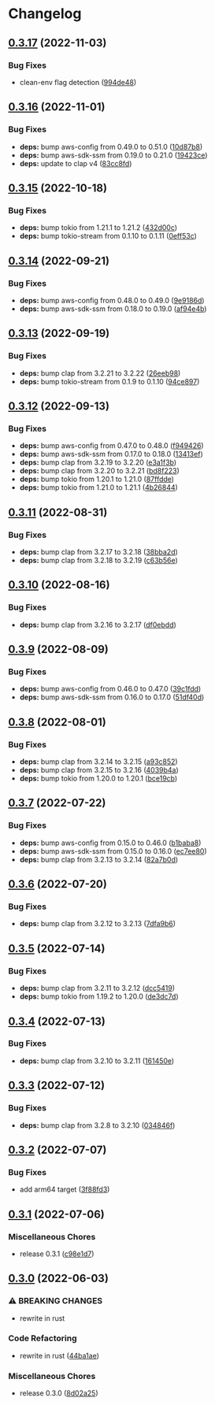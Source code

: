 # Changelog

## [0.3.17](https://github.com/neochrome/parameter-store-executor/compare/v0.3.16...v0.3.17) (2022-11-03)


### Bug Fixes

* clean-env flag detection ([994de48](https://github.com/neochrome/parameter-store-executor/commit/994de486a7cfe0ce5be14fa8705c9087438fd81a))

## [0.3.16](https://github.com/neochrome/parameter-store-executor/compare/v0.3.15...v0.3.16) (2022-11-01)


### Bug Fixes

* **deps:** bump aws-config from 0.49.0 to 0.51.0 ([10d87b8](https://github.com/neochrome/parameter-store-executor/commit/10d87b8d5c1abe5699604b412afd186d9462c0c0))
* **deps:** bump aws-sdk-ssm from 0.19.0 to 0.21.0 ([19423ce](https://github.com/neochrome/parameter-store-executor/commit/19423ce66aa4f4bf15fe10c30150865d3fb8285c))
* **deps:** update to clap v4 ([83cc8fd](https://github.com/neochrome/parameter-store-executor/commit/83cc8fdf83261231dc735f4e0c2aea0661295632))

## [0.3.15](https://github.com/neochrome/parameter-store-executor/compare/v0.3.14...v0.3.15) (2022-10-18)


### Bug Fixes

* **deps:** bump tokio from 1.21.1 to 1.21.2 ([432d00c](https://github.com/neochrome/parameter-store-executor/commit/432d00c93d10e98fc1c20cc29542c030e8a16994))
* **deps:** bump tokio-stream from 0.1.10 to 0.1.11 ([0eff53c](https://github.com/neochrome/parameter-store-executor/commit/0eff53cdf1c486d55c850a65fc2a6329bb55cb53))

## [0.3.14](https://github.com/neochrome/parameter-store-executor/compare/v0.3.13...v0.3.14) (2022-09-21)


### Bug Fixes

* **deps:** bump aws-config from 0.48.0 to 0.49.0 ([9e9186d](https://github.com/neochrome/parameter-store-executor/commit/9e9186dcbabbb2f03e9a0cc067b3d8a59bb72f71))
* **deps:** bump aws-sdk-ssm from 0.18.0 to 0.19.0 ([af94e4b](https://github.com/neochrome/parameter-store-executor/commit/af94e4b364ebbf8455dcbbad8cb08634412f246f))

## [0.3.13](https://github.com/neochrome/parameter-store-executor/compare/v0.3.12...v0.3.13) (2022-09-19)


### Bug Fixes

* **deps:** bump clap from 3.2.21 to 3.2.22 ([26eeb98](https://github.com/neochrome/parameter-store-executor/commit/26eeb98e3a0f1d1c2e827cb35a60a563a0214854))
* **deps:** bump tokio-stream from 0.1.9 to 0.1.10 ([94ce897](https://github.com/neochrome/parameter-store-executor/commit/94ce897158805904308fa698d2bbb8dc00d3a56d))

## [0.3.12](https://github.com/neochrome/parameter-store-executor/compare/v0.3.11...v0.3.12) (2022-09-13)


### Bug Fixes

* **deps:** bump aws-config from 0.47.0 to 0.48.0 ([f949426](https://github.com/neochrome/parameter-store-executor/commit/f9494264b28e8b9bc771859060bdf9652684ff52))
* **deps:** bump aws-sdk-ssm from 0.17.0 to 0.18.0 ([13413ef](https://github.com/neochrome/parameter-store-executor/commit/13413ef0c9da13fb3393f53b2b7f4fc9f448e6e2))
* **deps:** bump clap from 3.2.19 to 3.2.20 ([e3a1f3b](https://github.com/neochrome/parameter-store-executor/commit/e3a1f3bb6eb4c7ec7eccd12f21d6d04c88039ca7))
* **deps:** bump clap from 3.2.20 to 3.2.21 ([bd8f223](https://github.com/neochrome/parameter-store-executor/commit/bd8f223eaf8eafd772e35a7af8d9670b01960a4b))
* **deps:** bump tokio from 1.20.1 to 1.21.0 ([87ffdde](https://github.com/neochrome/parameter-store-executor/commit/87ffdde3ca69c76c549b0e873d34ff6ee06d0063))
* **deps:** bump tokio from 1.21.0 to 1.21.1 ([4b26844](https://github.com/neochrome/parameter-store-executor/commit/4b268448d5e8f59bb2390ff6000a2b4c99cd53c6))

## [0.3.11](https://github.com/neochrome/parameter-store-executor/compare/v0.3.10...v0.3.11) (2022-08-31)


### Bug Fixes

* **deps:** bump clap from 3.2.17 to 3.2.18 ([38bba2d](https://github.com/neochrome/parameter-store-executor/commit/38bba2d98cf696a99adb3a0ba3e8e9e4f9453872))
* **deps:** bump clap from 3.2.18 to 3.2.19 ([c63b56e](https://github.com/neochrome/parameter-store-executor/commit/c63b56e1d4bf5ea45f6dec67e7e5e2c59f96ab99))

## [0.3.10](https://github.com/neochrome/parameter-store-executor/compare/v0.3.9...v0.3.10) (2022-08-16)


### Bug Fixes

* **deps:** bump clap from 3.2.16 to 3.2.17 ([df0ebdd](https://github.com/neochrome/parameter-store-executor/commit/df0ebdd6e5109b37ec43b131abd93b7127c58c42))

## [0.3.9](https://github.com/neochrome/parameter-store-executor/compare/v0.3.8...v0.3.9) (2022-08-09)


### Bug Fixes

* **deps:** bump aws-config from 0.46.0 to 0.47.0 ([39c1fdd](https://github.com/neochrome/parameter-store-executor/commit/39c1fdd07cb292ddcdefc6466e98e912b35885e6))
* **deps:** bump aws-sdk-ssm from 0.16.0 to 0.17.0 ([51df40d](https://github.com/neochrome/parameter-store-executor/commit/51df40d1eeb68583572db57ceccedc3d0822ccc7))

## [0.3.8](https://github.com/neochrome/parameter-store-executor/compare/v0.3.7...v0.3.8) (2022-08-01)


### Bug Fixes

* **deps:** bump clap from 3.2.14 to 3.2.15 ([a93c852](https://github.com/neochrome/parameter-store-executor/commit/a93c852b9ee3ddd3f92f8fb626f77c075f34c879))
* **deps:** bump clap from 3.2.15 to 3.2.16 ([4039b4a](https://github.com/neochrome/parameter-store-executor/commit/4039b4a37fa13603eb6e199bfac99f1137a65c88))
* **deps:** bump tokio from 1.20.0 to 1.20.1 ([bce19cb](https://github.com/neochrome/parameter-store-executor/commit/bce19cbac923f05c0f9534c45b722b87c451dd76))

## [0.3.7](https://github.com/neochrome/parameter-store-executor/compare/v0.3.6...v0.3.7) (2022-07-22)


### Bug Fixes

* **deps:** bump aws-config from 0.15.0 to 0.46.0 ([b1baba8](https://github.com/neochrome/parameter-store-executor/commit/b1baba8dd514b3cb3fc97168c05c9bfcac45b826))
* **deps:** bump aws-sdk-ssm from 0.15.0 to 0.16.0 ([ec7ee80](https://github.com/neochrome/parameter-store-executor/commit/ec7ee8066261d89d7160aa06f58ecde7ab78eab2))
* **deps:** bump clap from 3.2.13 to 3.2.14 ([82a7b0d](https://github.com/neochrome/parameter-store-executor/commit/82a7b0de83306b332f4a4200336d0bae44d037c5))

## [0.3.6](https://github.com/neochrome/parameter-store-executor/compare/v0.3.5...v0.3.6) (2022-07-20)


### Bug Fixes

* **deps:** bump clap from 3.2.12 to 3.2.13 ([7dfa9b6](https://github.com/neochrome/parameter-store-executor/commit/7dfa9b6475d74bfc0e8b0c4b85b626b3eeab5389))

## [0.3.5](https://github.com/neochrome/parameter-store-executor/compare/v0.3.4...v0.3.5) (2022-07-14)


### Bug Fixes

* **deps:** bump clap from 3.2.11 to 3.2.12 ([dcc5419](https://github.com/neochrome/parameter-store-executor/commit/dcc5419c24dd9a5292a83a7951490d513a7048a7))
* **deps:** bump tokio from 1.19.2 to 1.20.0 ([de3dc7d](https://github.com/neochrome/parameter-store-executor/commit/de3dc7d4aa36d71bc7b06da54d8f355e45170526))

## [0.3.4](https://github.com/neochrome/parameter-store-executor/compare/v0.3.3...v0.3.4) (2022-07-13)


### Bug Fixes

* **deps:** bump clap from 3.2.10 to 3.2.11 ([161450e](https://github.com/neochrome/parameter-store-executor/commit/161450e4f52147febbf65fb85318ffd326e50ae2))

## [0.3.3](https://github.com/neochrome/parameter-store-executor/compare/v0.3.2...v0.3.3) (2022-07-12)


### Bug Fixes

* **deps:** bump clap from 3.2.8 to 3.2.10 ([034846f](https://github.com/neochrome/parameter-store-executor/commit/034846f49fe88c73f086e423f38fea349a1307dc))

## [0.3.2](https://github.com/neochrome/parameter-store-executor/compare/v0.3.1...v0.3.2) (2022-07-07)


### Bug Fixes

* add arm64 target ([3f88fd3](https://github.com/neochrome/parameter-store-executor/commit/3f88fd30f9cb5296c8027c6d586454f1f2ef1dd7))

## [0.3.1](https://github.com/neochrome/parameter-store-executor/compare/v0.3.0...v0.3.1) (2022-07-06)


### Miscellaneous Chores

* release 0.3.1 ([c98e1d7](https://github.com/neochrome/parameter-store-executor/commit/c98e1d75e2a4d337472e81509fb951a36069651b))

## [0.3.0](https://github.com/neochrome/parameter-store-executor/compare/v0.2.2...v0.3.0) (2022-06-03)


### ⚠ BREAKING CHANGES

* rewrite in rust

### Code Refactoring

* rewrite in rust ([44ba1ae](https://github.com/neochrome/parameter-store-executor/commit/44ba1ae2be8fc0c1408d93c8fe884b4a81fefc5e))


### Miscellaneous Chores

* release 0.3.0 ([8d02a25](https://github.com/neochrome/parameter-store-executor/commit/8d02a254083cd76dee09c4116adf2e7d1da50cbf))
